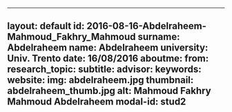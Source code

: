---
layout: default 
id: 2016-08-16-Abdelraheem-Mahmoud_Fakhry_Mahmoud
surname: Abdelraheem
name: Abdelraheem
university: Univ. Trento
date: 16/08/2016
aboutme: 
from: 
research_topic: 
subtitle: 
advisor: 
keywords: 
website: 
img: abdelraheem.jpg
thumbnail: abdelraheem_thumb.jpg
alt: Mahmoud Fakhry Mahmoud Abdelraheem
modal-id: stud2
------
